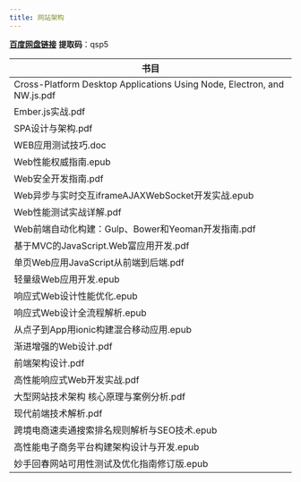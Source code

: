 ```yaml
---
title: 网站架构
---
```


[**百度网盘链接**](https://pan.baidu.com/s/1FCsgu_5MyygQsWOWc8uurQ)  **提取码**：qsp5

| 书目                                                                    |
| ----------------------------------------------------------------------- |
| Cross-Platform Desktop Applications Using Node, Electron, and NW.js.pdf |
| Ember.js实战.pdf                                                        |
| SPA设计与架构.pdf                                                       |
| WEB应用测试技巧.doc                                                     |
| Web性能权威指南.epub                                                    |
| Web安全开发指南.pdf                                                     |
| Web异步与实时交互iframeAJAXWebSocket开发实战.epub                       |
| Web性能测试实战详解.pdf                                                 |
| Web前端自动化构建：Gulp、Bower和Yeoman开发指南.pdf                      |
| 基于MVC的JavaScript.Web富应用开发.pdf                                   |
| 单页Web应用JavaScript从前端到后端.pdf                                   |
| 轻量级Web应用开发.epub                                                  |
| 响应式Web设计性能优化.epub                                              |
| 响应式Web设计全流程解析.epub                                            |
| 从点子到App用ionic构建混合移动应用.epub                                 |
| 渐进增强的Web设计.pdf                                                   |
| 前端架构设计.pdf                                                        |
| 高性能响应式Web开发实战.pdf                                             |
| 大型网站技术架构 核心原理与案例分析.pdf                                 |
| 现代前端技术解析.pdf                                                    |
| 跨境电商速卖通搜索排名规则解析与SEO技术.epub                            |
| 高性能电子商务平台构建架构设计与开发.epub                               |
| 妙手回春网站可用性测试及优化指南修订版.epub                             |
